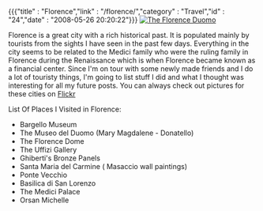 {{{"title" : "Florence","link" : "/florence/","category" : "Travel","id" : "24","date" : "2008-05-26 20:20:22"}}}
[![The Florence Duomo](/img/upload/dscn0419-300x225.jpg "The Florence Duomo")](/img/upload/dscn0419.jpg)

Florence is a great city with a rich historical past. It is populated mainly by tourists from the sights I have seen in the past few days. Everything in the city seems to be related to the Medici family who were the ruling family in Florence during the Renaissance which is when Florence became known as a financial center. Since I'm on tour with some newly made friends and I do a lot of touristy things, I'm going to list stuff I did and what I thought was interesting for all my future posts. You can always check out pictures for these cities on [Flickr](http://www.flickr.com/photos/akshayp/collections/72157625388707246/)

List Of Places I Visited in Florence:

*   Bargello Museum
*   The Museo del Duomo (Mary Magdalene - Donatello)
*   The Florence Dome
*   The Uffizi Gallery
*   Ghiberti's Bronze Panels
*   Santa Maria del Carmine ( Masaccio wall paintings)
*   Ponte Vecchio
*   Basilica di San Lorenzo
*   The Medici Palace
*   Orsan Michelle